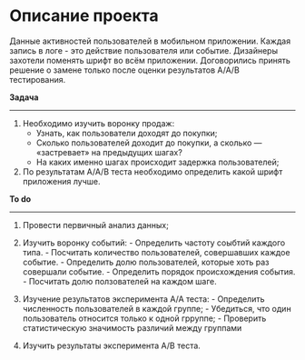 # Описание проекта

Данные активностей пользователей в мобильном приложении.
Каждая запись в логе - это действие пользователя или событие.
Дизайнеры захотели поменять шрифт во всём приложении. Договорились принять решение о замене только после оценки результатов A/A/B тестирования.

**Задача**
***
1. Необходимо изучить воронку продаж:
    - Узнать, как пользователи доходят до покупки;
    - Сколько пользователей доходит до покупки, а сколько — «застревает» на предыдущих шагах?
    - На каких именно шагах происходит задержка пользователей;
2. По результатам A/A/B теста необходимо определить какой шрифт приложения лучше.

**To do**
***
1. Провести первичный анализ данных;
2. Изучить воронку событий:
        - Определить частоту соыбтий каждого типа.
        - Посчитать количество пользователей, совершавших каждое событие.
        - Определить долю пользователей, которые хоть раз совершали событие.
        - Определить порядок происхождения события.
        - Посчитать долю ползователей на каждом шаге.
3. Изучение результатов эксперимента A/A теста:
        - Определить численность пользователей в каждой группе;
        - Убедиться, что один пользователь относится только к одной грруппе;
        - Проверить статистическую значимость различий между группами

4. Изучить результаты эксперимента A/B теста.

